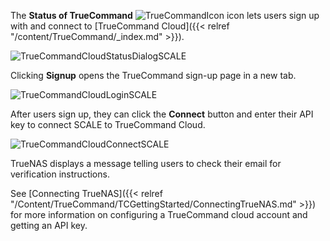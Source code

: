 &NewLine;

The **Status of TrueCommand** ![TrueCommandIcon](/images/SCALE/22.12/TrueCommandIcon.png "TrueCommand Icon") icon lets users sign up with and connect to [TrueCommand Cloud]({{< relref "/content/TrueCommand/_index.md" >}}).

![TrueCommandCloudStatusDialogSCALE](/images/SCALE/22.12/TrueCommandCloudStatusDialogSCALE.png "Status of TrueCommand")

Clicking **Signup** opens the TrueCommand sign-up page in a new tab.

![TrueCommandCloudLoginSCALE](/images/SCALE/22.12/TrueCommandCloudLoginSCALE.png "TrueCommand Cloud Signup")

After users sign up, they can click the **Connect** button and enter their API key to connect SCALE to TrueCommand Cloud.

![TrueCommandCloudConnectSCALE](/images/SCALE/22.12/TrueCommandCloudConnectSCALE.png "Connect to TrueCommand Cloud")

TrueNAS displays a message telling users to check their email for verification instructions.

See [Connecting TrueNAS]({{< relref "/Content/TrueCommand/TCGettingStarted/ConnectingTrueNAS.md" >}}) for more information on configuring a TrueCommand cloud account and getting an API key.